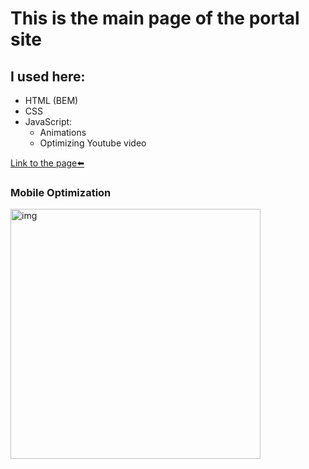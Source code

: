 # This is the main page of the portal site

## I used here:
* HTML (BEM)
* CSS
* JavaScript:
	* Animations
	* Optimizing Youtube video

[Link to the page⬅️][link]

### Mobile Optimization
<img src="img/page-speed.jpg" alt="img" style="height: 400px;">

[link]: https://salyerik.github.io/travel-japan/
